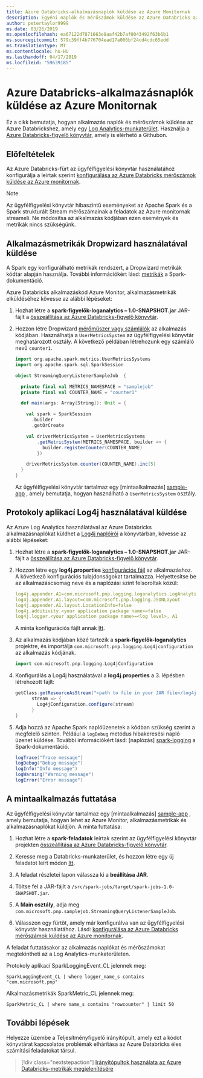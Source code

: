 ```yaml
---
title: Azure Databricks-alkalmazásnaplók küldése az Azure Monitornak
description: Egyéni naplók és mérőszámok küldése az Azure Databricks az Azure monitornak
author: petertaylor9999
ms.date: 03/26/2019
ms.openlocfilehash: ea67122d7871663e8aaf42b7af0043492f63b6b1
ms.sourcegitcommit: 579c39ff4b776704ead17a006bf24cd4cdc65edd
ms.translationtype: MT
ms.contentlocale: hu-HU
ms.lasthandoff: 04/17/2019
ms.locfileid: "59639185"
---
```

# <a name="send-azure-databricks-application-logs-to-azure-monitor"></a>Azure Databricks-alkalmazásnaplók küldése az Azure Monitornak

Ez a cikk bemutatja, hogyan alkalmazás naplók és mérőszámok küldése az Azure Databrickshez, amely egy [Log Analytics-munkaterület](/azure/azure-monitor/platform/manage-access). Használja a [Azure Databricks-figyelő könyvtár](https://github.com/mspnp/spark-monitoring), amely is elérhető a Githubon.

## <a name="prerequisites"></a>Előfeltételek

Az Azure Databricks-fürt az ügyfélfigyelési könyvtár használatához konfigurálja a leírtak szerint [konfigurálása az Azure Databricks mérőszámok küldése az Azure monitornak][config-cluster].

> [!NOTE]
> Az ügyfélfigyelési könyvtár hibaszintű eseményeket az Apache Spark és a Spark strukturált Stream mérőszámainak a feladatok az Azure monitornak streameli. Ne módosítsa az alkalmazás kódjában ezen események és metrikák nincs szükségünk.

## <a name="send-application-metrics-using-dropwizard"></a>Alkalmazásmetrikák Dropwizard használatával küldése

A Spark egy konfigurálható metrikák rendszert, a Dropwizard metrikák kódtár alapján használja. További információkért lásd: [metrikák](https://spark.apache.org/docs/latest/monitoring.html#metrics) a Spark-dokumentáció.

Azure Databricks alkalmazáskód Azure Monitor, alkalmazásmetrikák elküldéséhez kövesse az alábbi lépéseket:

1. Hozhat létre a **spark-figyelők-loganalytics – 1.0-SNAPSHOT.jar** JAR-fájlt a [összeállítása az Azure Databricks-figyelő könyvtár][build-lib].

1. Hozzon létre Dropwizard [mérőműszer vagy számlálók](https://metrics.dropwizard.io/4.0.0/manual/core.html) az alkalmazás kódjában. Használhatja a `UserMetricsSystem` az ügyfélfigyelési könyvtár meghatározott osztály. A következő példában létrehozunk egy számláló nevű `counter1`.

    ```Scala
    import org.apache.spark.metrics.UserMetricsSystems
    import org.apache.spark.sql.SparkSession

    object StreamingQueryListenerSampleJob  {

      private final val METRICS_NAMESPACE = "samplejob"
      private final val COUNTER_NAME = "counter1"

      def main(args: Array[String]): Unit = {

        val spark = SparkSession
          .builder
          .getOrCreate

        val driverMetricsSystem = UserMetricsSystems
            .getMetricSystem(METRICS_NAMESPACE, builder => {
              builder.registerCounter(COUNTER_NAME)
            })

        driverMetricsSystem.counter(COUNTER_NAME).inc(5)
      }
    }
    ```

    Az ügyfélfigyelési könyvtár tartalmaz egy [mintaalkalmazás] [ sample-app] , amely bemutatja, hogyan használható a `UserMetricsSystem` osztály.

## <a name="send-application-logs-using-log4j"></a>Protokoly aplikací Log4j használatával küldése

Az Azure Log Analytics használatával az Azure Databricks alkalmazásnaplókat küldhet a [Log4j naplóírói](https://logging.apache.org/log4j/2.x/manual/appenders.html) a könyvtárban, kövesse az alábbi lépéseket:

1. Hozhat létre a **spark-figyelők-loganalytics – 1.0-SNAPSHOT.jar** JAR-fájlt a [összeállítása az Azure Databricks-figyelő könyvtár][build-lib].

1. Hozzon létre egy **log4j.properties** [konfigurációs fájl](https://logging.apache.org/log4j/2.x/manual/configuration.html) az alkalmazáshoz. A következő konfigurációs tulajdonságokat tartalmazza. Helyettesítse be az alkalmazáscsomag neve és a naplózási szint felsoroltak közül:

    ```YAML
    log4j.appender.A1=com.microsoft.pnp.logging.loganalytics.LogAnalyticsAppender
    log4j.appender.A1.layout=com.microsoft.pnp.logging.JSONLayout
    log4j.appender.A1.layout.LocationInfo=false
    log4j.additivity.<your application package name>=false
    log4j.logger.<your application package name>=<log level>, A1
    ```

    A minta konfigurációs fájlt annak [Itt][log4j.properties].

1. Az alkalmazás kódjában közé tartozik a **spark-figyelők-loganalytics** projektre, és importálja `com.microsoft.pnp.logging.Log4jconfiguration` az alkalmazás kódjának.

    ```Scala
    import com.microsoft.pnp.logging.Log4jConfiguration
    ```

1. Konfigurálás a Log4j használatával a **log4j.properties** a 3. lépésben létrehozott fájlt:

    ```Scala
    getClass.getResourceAsStream("<path to file in your JAR file>/log4j.properties")) {
          stream => {
            Log4jConfiguration.configure(stream)
          }
    }
    ```

1. Adja hozzá az Apache Spark naplóüzenetek a kódban szükség szerint a megfelelő szinten. Például a `logDebug` metódus hibakeresési napló üzenet küldése. További információkért lásd: [naplózás] [ spark-logging] a Spark-dokumentáció.

    ```Scala
    logTrace("Trace message")
    logDebug("Debug message")
    logInfo("Info message")
    logWarning("Warning message")
    logError("Error message")
    ```

## <a name="run-the-sample-application"></a>A mintaalkalmazás futtatása

Az ügyfélfigyelési könyvtár tartalmaz egy [mintaalkalmazás] [ sample-app] , amely bemutatja, hogyan lehet az Azure Monitor, alkalmazásmetrikák és alkalmazásnaplókat küldjön. A minta futtatása:

1. Hozhat létre a **spark-feladatok** leírtak szerint az ügyfélfigyelési könyvtár projekten [összeállítása az Azure Databricks-figyelő könyvtár][build-lib].

1. Keresse meg a Databricks-munkaterület, és hozzon létre egy új feladatot leírt módon [Itt](https://docs.azuredatabricks.net/user-guide/jobs.html#create-a-job).

1. A feladat részletei lapon válassza ki a **beállítása JAR**.

1. Töltse fel a JAR-fájlt a `/src/spark-jobs/target/spark-jobs-1.0-SNAPSHOT.jar`.

1. A **Main osztály**, adja meg `com.microsoft.pnp.samplejob.StreamingQueryListenerSampleJob`.

1. Válasszon egy fürtöt, amely már konfigurálva van az ügyfélfigyelési könyvtár használatához. Lásd: [konfigurálása az Azure Databricks mérőszámok küldése az Azure monitornak][config-cluster].

A feladat futtatásakor az alkalmazás naplókat és mérőszámokat megtekintheti az a Log Analytics-munkaterületen.

Protokoly aplikací SparkLoggingEvent_CL jelennek meg:

```Kusto
SparkLoggingEvent_CL | where logger_name_s contains "com.microsoft.pnp"
```

Alkalmazásmetrikák SparkMetric_CL jelennek meg:

```Kusto
SparkMetric_CL | where name_s contains "rowcounter" | limit 50
```

## <a name="next-steps"></a>További lépések

Helyezze üzembe a Teljesítményfigyelő irányítópult, amely ezt a kódot könyvtárat kapcsolatos problémák elhárítása az Azure Databricks éles számítási feladatokat társul.

> [!div class="nextstepaction"]
> [Irányítópultok használata az Azure Databricks-metrikák megjelenítésére](./dashboards.md)

<!-- links -->

[build-lib]: ./configure-cluster.md##build-the-azure-databricks-monitoring-library
[config-cluster]: ./configure-cluster.md
[log4j.properties]: https://github.com/mspnp/spark-monitoring/blob/master/src/spark-jobs/src/main/resources/com/microsoft/pnp/samplejob/log4j.properties
[sample-app]: https://github.com/mspnp/spark-monitoring/tree/master/src/spark-jobs
[spark-logging]: https://spark.apache.org/docs/2.3.0/api/java/org/apache/spark/internal/Logging.html